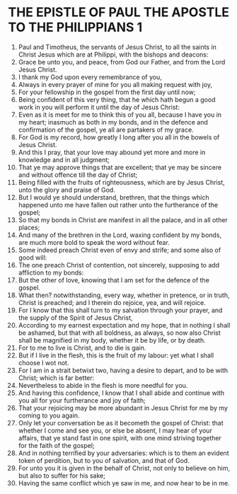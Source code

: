 ﻿# THE EPISTLE OF PAUL THE APOSTLE TO THE PHILIPPIANS 1
1. Paul and Timotheus, the servants of Jesus Christ, to all the saints in Christ Jesus which are at Philippi, with the bishops and deacons: 
2. Grace be unto you, and peace, from God our Father, and from the Lord Jesus Christ. 
3. I thank my God upon every remembrance of you, 
4. Always in every prayer of mine for you all making request with joy, 
5. For your fellowship in the gospel from the first day until now; 
6. Being confident of this very thing, that he which hath begun a good work in you will perform it until the day of Jesus Christ: 
7. Even as it is meet for me to think this of you all, because I have you in my heart; inasmuch as both in my bonds, and in the defence and confirmation of the gospel, ye all are partakers of my grace. 
8. For God is my record, how greatly I long after you all in the bowels of Jesus Christ. 
9. And this I pray, that your love may abound yet more and more in knowledge and in all judgment; 
10. That ye may approve things that are excellent; that ye may be sincere and without offence till the day of Christ; 
11. Being filled with the fruits of righteousness, which are by Jesus Christ, unto the glory and praise of God. 
12. But I would ye should understand, brethren, that the things which happened unto me have fallen out rather unto the furtherance of the gospel; 
13. So that my bonds in Christ are manifest in all the palace, and in all other places; 
14. And many of the brethren in the Lord, waxing confident by my bonds, are much more bold to speak the word without fear. 
15. Some indeed preach Christ even of envy and strife; and some also of good will: 
16. The one preach Christ of contention, not sincerely, supposing to add affliction to my bonds: 
17. But the other of love, knowing that I am set for the defence of the gospel. 
18. What then? notwithstanding, every way, whether in pretence, or in truth, Christ is preached; and I therein do rejoice, yea, and will rejoice. 
19. For I know that this shall turn to my salvation through your prayer, and the supply of the Spirit of Jesus Christ, 
20. According to my earnest expectation and my hope, that in nothing I shall be ashamed, but that with all boldness, as always, so now also Christ shall be magnified in my body, whether it be by life, or by death. 
21. For to me to live is Christ, and to die is gain. 
22. But if I live in the flesh, this is the fruit of my labour: yet what I shall choose I wot not. 
23. For I am in a strait betwixt two, having a desire to depart, and to be with Christ; which is far better: 
24. Nevertheless to abide in the flesh is more needful for you. 
25. And having this confidence, I know that I shall abide and continue with you all for your furtherance and joy of faith; 
26. That your rejoicing may be more abundant in Jesus Christ for me by my coming to you again. 
27. Only let your conversation be as it becometh the gospel of Christ: that whether I come and see you, or else be absent, I may hear of your affairs, that ye stand fast in one spirit, with one mind striving together for the faith of the gospel; 
28. And in nothing terrified by your adversaries: which is to them an evident token of perdition, but to you of salvation, and that of God. 
29. For unto you it is given in the behalf of Christ, not only to believe on him, but also to suffer for his sake; 
30. Having the same conflict which ye saw in me, and now hear to be in me. 
